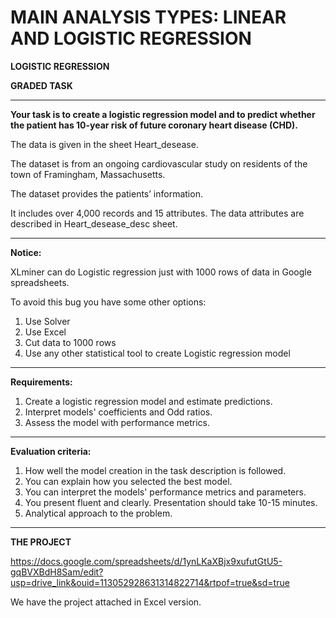 # MAIN ANALYSIS TYPES: LINEAR AND LOGISTIC REGRESSION

**LOGISTIC REGRESSION**

**GRADED TASK**

-----

**Your task is to create a logistic regression model and to predict whether the patient has 10-year risk of future coronary heart disease (CHD).**

The data is given in the sheet Heart_desease. 

The dataset is from an ongoing cardiovascular study on residents of the town of Framingham, Massachusetts. 

The dataset provides the patients’ information. 

It includes over 4,000 records and 15 attributes. The data attributes are described in Heart_desease_desc sheet.

-----

**Notice:** 

XLminer can do Logistic regression just with 1000 rows of data in Google spreadsheets. 

To avoid this bug you have some other options:

1. Use Solver 
2. Use Excel 
3. Cut data to 1000 rows
4. Use any other statistical tool to create Logistic regression model

-----

**Requirements:**
1. Create a logistic regression model and estimate predictions.
2. Interpret models' coefficients and Odd ratios.
3. Assess the model with performance metrics.

-----

**Evaluation criteria:**

1. How well the model creation in the task description is followed.
2. You can explain how you selected the best model.
3. You can interpret the models' performance metrics and parameters.
4. You present fluent and clearly. Presentation should take 10-15 minutes.
5. Analytical approach to the problem.

-----

**THE PROJECT**

https://docs.google.com/spreadsheets/d/1ynLKaXBjx9xufutGtU5-gqBVXBdH8Sam/edit?usp=drive_link&ouid=113052928631314822714&rtpof=true&sd=true

We have the project attached in Excel version.
